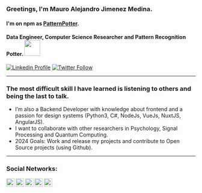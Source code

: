 ### Greetings, I'm Mauro Alejandro Jimenez Medina.
#### I'm on npm as [PatternPotter](https://www.npmjs.com/~patternpotter).
#### Data Engineer, Computer Science Researcher and Pattern Recognition Potter. <img src="https://mauroalejandrojm.vercel.app/svg/potterGlasses.svg" width="42">

[![Linkedin Profile](https://img.shields.io/static/v1?label=My%20Profile&logo=Linkedin&logoColor=FFFFFF&style=for-the-badge&message=Mauro%20Jimenez%20M&color=0077B5)](https://www.linkedin.com/in/mauro-alejandro-jimenez-medina-b899b7167/)
[![Twitter Follow](https://img.shields.io/twitter/follow/MauroJimenezM?color=1DA1F2&logo=twitter&style=for-the-badge)](https://twitter.com/intent/follow?original_referer=https://github.com/MauroJimenezM&screen_name=MauroJimenezM)

---

### The most difficult skill I have learned is listening to others and being the last to talk.

- I’m also a Backend Developer with knowledge about frontend and a passion for design systems (Python3, C#, NodeJs, VueJs, NuxtJS, AngularJS).
- I want to collaborate with other researchers in Psychology, Signal Processing and Quantum Computing.
- 2024 Goals: Work and release my projects and contribute to Open Source projects (using Github).
---

### Social Networks:

[<img align="left" alt="Mauro Jimenez M | LinkedIn" width="22px" src="https://cdn.jsdelivr.net/npm/simple-icons@v3/icons/linkedin.svg" />][linkedin]
[<img align="left" alt="Mauro Jimenez M | Twitter" width="22px" src="https://cdn.jsdelivr.net/npm/simple-icons@v3/icons/twitter.svg" />][twitter]
[<img align="left" alt="Mauro Jimenez M | Medium" width="22px" src="https://cdn.jsdelivr.net/npm/simple-icons@v3/icons/medium.svg" />][Medium]
[<img align="left" alt="Mauro Jimenez M | Researchgate" width="22px" src="https://cdn.jsdelivr.net/npm/simple-icons@v3/icons/researchgate.svg" />][Researchgate]
[<img align="left" alt="Mauro Jimenez M | Google Scholar" width="22px" src="https://cdn.jsdelivr.net/npm/simple-icons@v3/icons/googlescholar.svg" />][GoogleScholar]

<br />

[Medium]: https://medium.com/@JMmauro
[twitter]: https://twitter.com/MauroJimenezM
[linkedin]: https://www.linkedin.com/in/mauro-alejandro-jimenez-medina-b899b7167/
[Researchgate]: https://www.researchgate.net/profile/Mauro_Alejandro_Jimenez_Medina
[GoogleScholar]: https://scholar.google.es/citations?hl=es&user=4stR-zIAAAAJ
